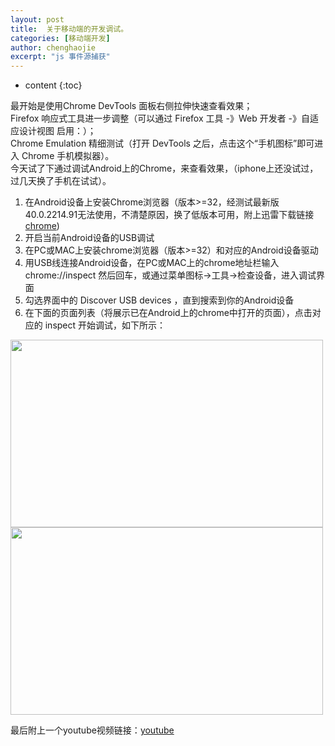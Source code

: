 ```yaml
---
layout: post
title:  关于移动端的开发调试。
categories: [移动端开发]
author: chenghaojie
excerpt: "js 事件源捕获"
---
```



* content
{:toc}


最开始是使用Chrome DevTools 面板右侧拉伸快速查看效果；</br>
Firefox 响应式工具进一步调整（可以通过 Firefox 工具 -》Web 开发者 -》自适应设计视图 启用：）；</br>
Chrome Emulation 精细测试（打开 DevTools 之后，点击这个“手机图标”即可进入 Chrome 手机模拟器）。</br>
今天试了下通过调试Android上的Chrome，来查看效果，（iphone上还没试过，过几天换了手机在试试）。

1. 在Android设备上安装Chrome浏览器（版本>=32，经测试最新版40.0.2214.91无法使用，不清楚原因，换了低版本可用，附上迅雷下载链接[chrome](http://down.mz6.net/file/2013/12-25/com.android.chrome.apk))
2. 开启当前Android设备的USB调试
3. 在PC或MAC上安装chrome浏览器（版本>=32）和对应的Android设备驱动
4. 用USB线连接Android设备，在PC或MAC上的chrome地址栏输入 chrome://inspect 然后回车，或通过菜单图标→工具→检查设备，进入调试界面
5. 勾选界面中的 Discover USB devices ，直到搜索到你的Android设备
6. 在下面的页面列表（将展示已在Android上的chrome中打开的页面），点击对应的 inspect 开始调试，如下所示：

<img class="" title="调试页面" src="https://raw.githubusercontent.com/ichenghaojie/ichenghaojie.github.io/master/images/chrom-debug-1.png" alt="" width="500" height="300" />

<img class="" title="调试页面" src="https://raw.githubusercontent.com/ichenghaojie/ichenghaojie.github.io/master/images/chrom-debug-2.png" alt="" width="500" height="300" />


最后附上一个youtube视频链接：[youtube](https://www.youtube.com/watch?v=Q7rEFEMpwe4#t=45)